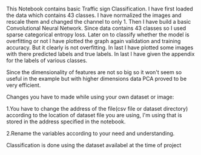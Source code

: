 This Notebook contains basic Traffic sign Classification. I have first loaded the data which contains 43 classes. I have normalized the images and rescale them and changed the channel to only 1. Then I have build a basic Convolutional Neural Network. Since data contains 43 classes so I used sparse categorical entropy loss. Later on to classify whether the model is overfitting or not I have plotted the graph again validation and training accuracy. But it clearly is not overfitting. In last I have plotted some images with there predicted labels and true labels. In last I have given the appendix for the labels of various classes.

Since the dimensionality of features are not so big so it won't seem so useful in the example but with higher dimensions data PCA proved to be very efficient.

Changes you have to made while using your own dataset or image:

1.You have to change the address of the file(csv file or dataset directory) according to the location of dataset file you are using, I'm using that is stored in the address specified in the notebook.

2.Rename the variables according to your need and understanding.

Classification is done using the dataset availabel at the time of project
